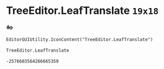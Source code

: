 # TreeEditor.LeafTranslate `19x18`
<img src="/img/TreeEditor.LeafTranslate.png" width=19 height=18>

``` CSharp
EditorGUIUtility.IconContent("TreeEditor.LeafTranslate")
```
```
TreeEditor.LeafTranslate
```
```
-2576603564266665359
```
